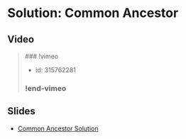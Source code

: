 
# Solution: Common Ancestor



## Video

<blockquote>
### !vimeo

* id: 315762281

### !end-vimeo
</blockquote>



## Slides

* [Common Ancestor Solution](https://docs.google.com/a/hackreactor.com/presentation/d/1_UPKCVphISgBFWMjhLvSEBzTRWfZUGsA-NfO0Lx4Nss/embed?start=false&loop=false&delayms=3000)

